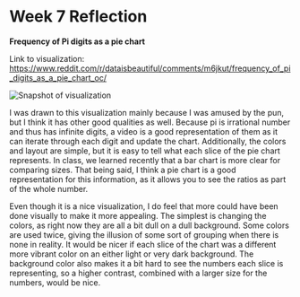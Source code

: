 # Week 7 Reflection

**Frequency of Pi digits as a pie chart**

Link to visualization: https://www.reddit.com/r/dataisbeautiful/comments/m6jkut/frequency_of_pi_digits_as_a_pie_chart_oc/

![Snapshot of visualization](https://images-wixmp-ed30a86b8c4ca887773594c2.wixmp.com/f/c936244b-b7a4-4ffd-ad31-cec38f306055/deg5tgi-86bede6a-a392-4e8c-b4ba-d0b7ec541c93.png?token=eyJ0eXAiOiJKV1QiLCJhbGciOiJIUzI1NiJ9.eyJzdWIiOiJ1cm46YXBwOiIsImlzcyI6InVybjphcHA6Iiwib2JqIjpbW3sicGF0aCI6IlwvZlwvYzkzNjI0NGItYjdhNC00ZmZkLWFkMzEtY2VjMzhmMzA2MDU1XC9kZWc1dGdpLTg2YmVkZTZhLWEzOTItNGU4Yy1iNGJhLWQwYjdlYzU0MWM5My5wbmcifV1dLCJhdWQiOlsidXJuOnNlcnZpY2U6ZmlsZS5kb3dubG9hZCJdfQ.QysOnEdUr1aPoZJ5BveY7riirp5KycikVrvFMYSSq7w)

I was drawn to this visualization mainly because I was amused by the pun, but I think it has other good qualities as well. Because pi is irrational number and thus has infinite digits, a video is a good representation of them as it can iterate through each digit and update the chart. Additionally, the colors and layout are simple, but it is easy to tell what each slice of the pie chart represents. In class, we learned recently that a bar chart is more clear for comparing sizes. That being said, I think a pie chart is a good representation for this information, as it allows you to see the ratios as part of the whole number.

Even though it is a nice visualization, I do feel that more could have been done visually to make it more appealing. The simplest is changing the colors, as right now they are all a bit dull on a dull background. Some colors are used twice, giving the illusion of some sort of grouping when there is none in reality. It would be nicer if each slice of the chart was a different more vibrant color on an either light or very dark background. The background color also makes it a bit hard to see the numbers each slice is representing, so a higher contrast, combined with a larger size for the numbers, would be nice.

